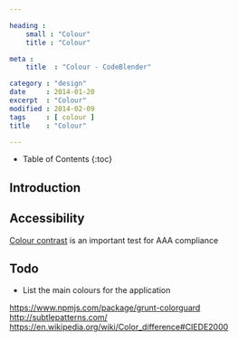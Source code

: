 ```yaml
---

heading :
    small : "Colour"
    title : "Colour"

meta :
    title  : "Colour - CodeBlender"

category : "design"
date     : 2014-01-20
excerpt  : "Colour"
modified : 2014-02-09
tags     : [ colour ]
title    : "Colour"

---
```


* Table of Contents
{:toc}

## Introduction

## Accessibility

[Colour contrast][] is an important test for AAA compliance

## Todo

* List the main colours for the application

[Colour contrast]:http://www.snook.ca/technical/colour_contrast/colour.html

https://www.npmjs.com/package/grunt-colorguard
http://subtlepatterns.com/
https://en.wikipedia.org/wiki/Color_difference#CIEDE2000